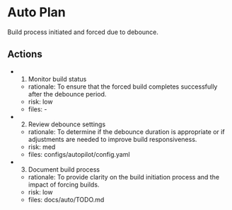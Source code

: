 # Auto Plan

Build process initiated and forced due to debounce.

## Actions
- 1. Monitor build status
  - rationale: To ensure that the forced build completes successfully after the debounce period.
  - risk: low
  - files: -
- 2. Review debounce settings
  - rationale: To determine if the debounce duration is appropriate or if adjustments are needed to improve build responsiveness.
  - risk: med
  - files: configs/autopilot/config.yaml
- 3. Document build process
  - rationale: To provide clarity on the build initiation process and the impact of forcing builds.
  - risk: low
  - files: docs/auto/TODO.md